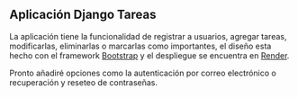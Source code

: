## Aplicación Django Tareas

La aplicación tiene la funcionalidad de registrar a usuarios, agregar tareas, modificarlas, eliminarlas o marcarlas como importantes, el diseño esta hecho con el framework [Bootstrap](https://getbootstrap.com/) y el despliegue se encuentra en [Render](https://render.com/).

Pronto añadiré opciones como la autenticación por correo electrónico o recuperación y reseteo de contraseñas.
